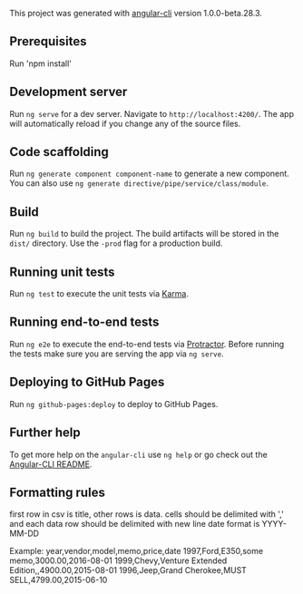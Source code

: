 This project was generated with [angular-cli](https://github.com/angular/angular-cli) version 1.0.0-beta.28.3.

## Prerequisites
Run 'npm install'

## Development server
Run `ng serve` for a dev server. Navigate to `http://localhost:4200/`. The app will automatically reload if you change any of the source files.

## Code scaffolding

Run `ng generate component component-name` to generate a new component. You can also use `ng generate directive/pipe/service/class/module`.

## Build

Run `ng build` to build the project. The build artifacts will be stored in the `dist/` directory. Use the `-prod` flag for a production build.

## Running unit tests

Run `ng test` to execute the unit tests via [Karma](https://karma-runner.github.io).

## Running end-to-end tests

Run `ng e2e` to execute the end-to-end tests via [Protractor](http://www.protractortest.org/).
Before running the tests make sure you are serving the app via `ng serve`.

## Deploying to GitHub Pages

Run `ng github-pages:deploy` to deploy to GitHub Pages.

## Further help

To get more help on the `angular-cli` use `ng help` or go check out the [Angular-CLI README](https://github.com/angular/angular-cli/blob/master/README.md).

## Formatting rules
first row in csv is title,
other rows is data.
cells should be delimited with ',' and each data row should be delimited with new line
date format is YYYY-MM-DD

Example:
year,vendor,model,memo,price,date
1997,Ford,E350,some memo,3000.00,2016-08-01
1999,Chevy,Venture Extended Edition,,4900.00,2015-08-01
1996,Jeep,Grand Cherokee,MUST SELL,4799.00,2015-06-10